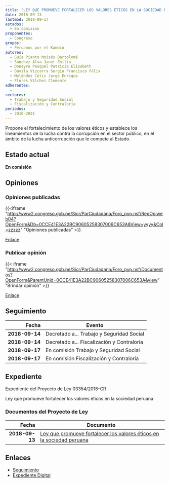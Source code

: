 ```yaml
---
title: "LEY QUE PROMUEVE FORTALECER LOS VALORES ÉTICOS EN LA SOCIEDAD PERUANA"
date: 2018-09-13
lastmod: 2018-09-17
estados: 
  - En comisión
proponentes: 
  - Congreso
grupos: 
  - Peruanos por el Kambio
autores: 
  - Guía Pianto Moisés Bartolomé
  - Sánchez Alva Janet Emilia
  - Donayre Pasquel Patricia Elizabeth
  - Dávila Vizcarra Sergio Francisco Félix
  - Meléndez Celis Jorge Enrique
  - Flores Vílchez Clemente
adherentes: 
  - 
sectores: 
  - Trabajo y Seguridad Social
  - Fiscalización y Contraloría
periodos: 
  - 2016-2021
---
```


Propone el fortalecimiento de los valores éticos y establece los lineamientos de la lucha contra la corrupción en el sector público, en el ámbito de la lucha anticorrupción que le compete al Estado.


## Estado actual

**En comisión**

## Opiniones

### Opiniones publicadas

{{<iframe "http://www2.congreso.gob.pe/Sicr/ParCiudadana/Foro_pvp.nsf/RepOpiweb04?OpenForm&Db=0CCE41E3A22BC90605258307006C653A&View=yyyy&Col=zzzzz" "Opiniones publicadas" >}}

[Enlace](http://www2.congreso.gob.pe/Sicr/ParCiudadana/Foro_pvp.nsf/RepOpiweb04?OpenForm&Db=0CCE41E3A22BC90605258307006C653A&View=yyyy&Col=zzzzz)
### Publicar opinión

{{< iframe "http://www2.congreso.gob.pe/Sicr/ParCiudadana/Foro_pvp.nsf/Documentos?OpenForm&ParentUnid=0CCE41E3A22BC90605258307006C653A&view" "Brindar opinión" >}}

[Enlace](http://www2.congreso.gob.pe/Sicr/ParCiudadana/Foro_pvp.nsf/Documentos?OpenForm&ParentUnid=0CCE41E3A22BC90605258307006C653A&view)

## Seguimiento

| Fecha | Evento |
|------:|--------|
| **2018-09-14** | Decretado a... Trabajo y Seguridad Social|
| **2018-09-14** | Decretado a... Fiscalización y Contraloría|
| **2018-09-17** | En comisión Trabajo y Seguridad Social|
| **2018-09-17** | En comisión Fiscalización y Contraloría|


## Expediente

Expediente del Proyecto de Ley 03354/2018-CR

Ley que promueve fortalecer los valores éticos en la sociedad peruana


### Documentos del Proyecto de Ley

| Fecha | Documento |
|------:|--------|
| **2018-09-13** | [Ley que promueve fortalecer los valores éticos en la sociedad peruana](http://www.leyes.congreso.gob.pe/Documentos/2016_2021/Proyectos_de_Ley_y_de_Resoluciones_Legislativas/PL0335420180913..PDF) |

## Enlaces 

- [Seguimiento](http://www2.congreso.gob.pe/Sicr/TraDocEstProc/CLProLey2016.nsf/f7fff46988ca05b1052578e100829cc7/b860720efce9597a05258307006a176b?OpenDocument)
- [Expediente Digital](http://www2.congreso.gob.pe/Sicr/TraDocEstProc/CLProLey2016.nsf/f7fff46988ca05b1052578e100829cc7/b860720efce9597a05258307006a176b?OpenDocument&Click=05257FB7005EB655.eb71d0cf91d8294e05256cdf006b5706/$Body/0.1C6C)
